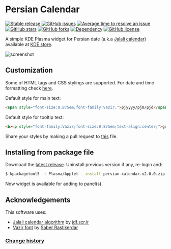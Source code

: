 # Persian Calendar

[![Stable release](https://img.shields.io/github/release/yousefvand/plasmoid-persian-calendar/all.svg)](https://github.com/yousefvand/plasmoid-persian-calendar/releases) [![GitHub issues](https://img.shields.io/github/issues/yousefvand/plasmoid-persian-calendar?style=flat)](https://github.com/yousefvand/plasmoid-persian-calendar/issues) [![Average time to resolve an issue](https://isitmaintained.com/badge/resolution/yousefvand/plasmoid-persian-calendar.svg)](http://isitmaintained.com/project/yousefvand/plasmoid-persian-calendar "Average time to resolve an issue") [![GitHub stars](https://img.shields.io/github/stars/yousefvand/plasmoid-persian-calendar?style=flat)](https://github.com/yousefvand/plasmoid-persian-calendar/stargazers) [![GitHub forks](https://img.shields.io/github/forks/yousefvand/plasmoid-persian-calendar?style=flat)](https://github.com/yousefvand/plasmoid-persian-calendar/network) [![Dependency](https://img.shields.io/badge/persian--date--parser-2.0.2-ff69b4)](https://github.com/yousefvand/persian-date-parser) [![GitHub license](https://img.shields.io/github/license/yousefvand/plasmoid-persian-calendar?style=flat)](https://github.com/yousefvand/plasmoid-persian-calendar/blob/master/LICENSE)

A simple KDE Plasma widget for Persian date (a.k.a [Jalali calendar](https://en.wikipedia.org/wiki/Jalali_calendar)) available at [KDE store](https://www.pling.com/p/2165053/).

![screenshot](package/contents/screenshot.png)

## Customization

Some of HTML tags and CSS stylings are supported. For date and time formatting check [here](https://github.com/yousefvand/persian-date-parser#masks).

Default style for main text:

```html
<span style="font-size:0.875em;font-family:Vazir;">pjyyyy/pjm/pjd</span>
```

Default style for tooltip text:

```html
<b><p style="font-family:Vazir;font-size:0.875em;text-align:center;">gdddd, gd gmmmm gyyyy<br/>pjdddd، pjd pjmmmm pjyyyy</p></b>
```

Share your styles by making a pull request to [this](STYLES) file.

## Installing from package file

Download the [latest release](https://github.com/yousefvand/plasmoid-persian-calendar/releases). Uninstall previous version if any, re-login and:

```bash
$ kpackagetool5 -t Plasma/Applet --install persian-calendar.v2.0.0.zip
```

Now widget is available for adding to panel(s).

## Acknowledgements

This software uses:

- [Jalali calendar algorithm](https://jdf.scr.ir/jdf/?t=java_script) by [jdf.scr.ir](http://jdf.scr.ir/jdf)
- [Vazir font](https://github.com/rastikerdar/vazir-font) by [Saber Rastikerdar](https://github.com/rastikerdar)

### [Change history](./CHANGELOG.md)
